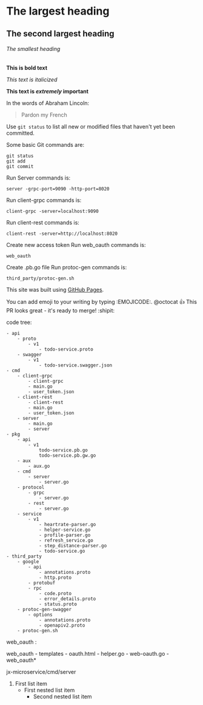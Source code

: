 # The largest heading
## The second largest heading
###### The smallest heading

**This is bold text**

*This text is italicized*

**This text is _extremely_ important**

In the words of Abraham Lincoln:
> Pardon my French

Use `git status` to list all new or modified files that haven't yet been committed.

Some basic Git commands are:
```
git status
git add
git commit
```

Run Server commands is:
```
server -grpc-port=9090 -http-port=8020
```

Run client-grpc commands is:
```
client-grpc -server=localhost:9090
```

Run client-rest commands is:
```
client-rest -server=http://localhost:8020
```

Create new access token
Run web_oauth commands is:
```
web_oauth
```

Create .pb.go file
Run protoc-gen commands is:
```
third_party/protoc-gen.sh
```

This site was built using [GitHub Pages](https://pages.github.com/).

You can add emoji to your writing by typing :EMOJICODE:.
@octocat :+1: This PR looks great - it's ready to merge! :shipit:

code tree:

	- api
		- proto
			- v1
				- todo-service.proto
		- swagger
			- v1
				- todo-service.swagger.json
	- cmd
		- client-grpc
			- client-grpc
			- main.go
			- user_token.json
		- client-rest
			- client-rest
			- main.go
			- user_token.json
		- server
			- main.go
			- server
	- pkg
		- api
			- v1
				todo-service.pb.go
				todo-service.pb.gw.go
		- aux
			- aux.go
		- cmd
			- server
				- server.go
		- protocol
			- grpc
				- server.go
			- rest
				- server.go
		- service
			- v1
				- heartrate-parser.go
				- helper-service.go
				- profile-parser.go
				- refresh_service.go
				- step_distance-parser.go
				- todo-service.go
	- third_party
		- google
			- api
				- annotations.proto
				- http.proto
			- protobuf
			- rpc
				- code.proto
				- error_details.proto
				- status.proto
		- protoc-gen-swagger
			- options
				- annotations.proto
				- openapiv2.proto
		- protoc-gen.sh
	
web_oauth :

web_oauth
	- templates
		- oauth.html
	- helper.go
	- web-oauth.go
	- web_oauth*


jx-microservice/cmd/server

1. First list item
	- First nested list item
		- Second nested list item